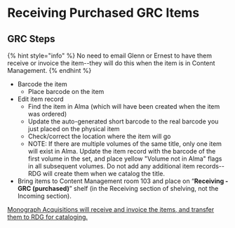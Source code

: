 # Receiving Purchased GRC Items

## GRC Steps <a href="#docs-internal-guid-bf8da6fd-7fff-aa97-d0f9-9276637464f9" id="docs-internal-guid-bf8da6fd-7fff-aa97-d0f9-9276637464f9"></a>

{% hint style="info" %}
No need to email Glenn or Ernest to have them receive or invoice the item--they will do this when the item is in Content Management.
{% endhint %}

* Barcode the item
  * Place barcode on the item
* Edit item record
  * Find the item in Alma (which will have been created when the item was ordered)
  * Update the auto-generated short barcode to the real barcode you just placed on the physical item
  * Check/correct the location where the item will go
  * NOTE: If there are multiple volumes of the same title, only one item will exist in Alma. Update the item record with the barcode of the first volume in the set, and place yellow "Volume not in Alma" flags in all subsequent volumes. Do not add any additional item records--RDG will create them when we catalog the title.
* Bring items to Content Management room 103 and place on “**Receiving - GRC (purchased)**” shelf (in the Receiving section of shelving, not the Incoming section).

[Monograph Acquisitions will receive and invoice the items, and transfer them to RDG for cataloging.](../../content-management-processes/acquisitions/receiving/receiving-items-from-spec-and-grc.md)
